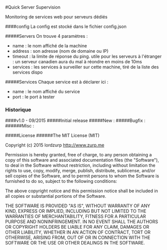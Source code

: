 #Quick Server Supervision

Monitoring de services web pour serveurs dédiés




####config
La config est stocké dans le fichier config.json

#####Servers
On trouve 4 paramètres :
- name : le nom affiché de la machine
- address : son adresse (nom de domaine ou IP)
- timeout : la limite de réponse du ping. utile pour les serveurs à l'étranger : un serveur canadien aura du mal à réondre en moins de 10ms
- services : les services à surveiller sur cette machine, tiré de la liste des services dispo

#####Services
Chaque service est à déclarer ici :
- name : le nom affiché du service
- port : le port à tester



### Historique
####v1.0 - 09/2015
#####Initial release
#####New :
#####Bugfix :
######Misc :


#####License
######The MIT License (MIT)

Copyright (c) 2015 lordzurp
http://www.zurp.me

Permission is hereby granted, free of charge, to any person obtaining a copy
of this software and associated documentation files (the "Software"), to deal
in the Software without restriction, including without limitation the rights
to use, copy, modify, merge, publish, distribute, sublicense, and/or sell
copies of the Software, and to permit persons to whom the Software is
furnished to do so, subject to the following conditions:

The above copyright notice and this permission notice shall be included in all
copies or substantial portions of the Software.

THE SOFTWARE IS PROVIDED "AS IS", WITHOUT WARRANTY OF ANY KIND, EXPRESS OR
IMPLIED, INCLUDING BUT NOT LIMITED TO THE WARRANTIES OF MERCHANTABILITY,
FITNESS FOR A PARTICULAR PURPOSE AND NONINFRINGEMENT. IN NO EVENT SHALL THE
AUTHORS OR COPYRIGHT HOLDERS BE LIABLE FOR ANY CLAIM, DAMAGES OR OTHER
LIABILITY, WHETHER IN AN ACTION OF CONTRACT, TORT OR OTHERWISE, ARISING FROM,
OUT OF OR IN CONNECTION WITH THE SOFTWARE OR THE USE OR OTHER DEALINGS IN THE
SOFTWARE.